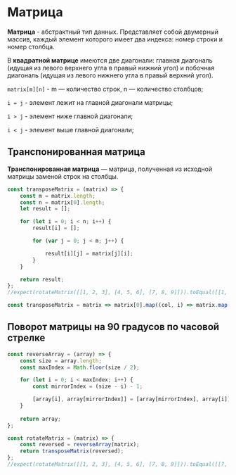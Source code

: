# Матрица

**Матрица** - абстрактный тип данных. Представляет собой двумерный массив, каждый элемент которого имеет два индекса: номер строки и номер столбца.

В **квадратной матрице** имеются две диагонали: главная диагональ (идущая из левого верхнего угла в правый нижний угол) и побочная диагональ (идущая из левого нижнего угла в правый верхний угол).

```matrix[m][n]``` - m — количество строк, n — количество столбцов;

```i = j``` - элемент лежит на главной диагонали матрицы;

```i > j``` - элемент ниже главной диагонали;

```i < j``` - элемент выше главной диагонали;

## Транспонированная матрица 

**Транспонированная матрица** — матрица, полученная из исходной матрицы заменой строк на столбцы.

```javascript
const transposeMatrix = (matrix) => {
    const m = matrix.length;
    const n = matrix[0].length;
    let result = [];

    for (let i = 0; i < n; i++) { 
        result[i] = [];

        for (var j = 0; j < m; j++) {

            result[i][j] = matrix[j][i];
        }
    }

    return result;
};
//expect(rotateMatrix([[1, 2, 3], [4, 5, 6], [7, 8, 9]])).toEqual([[1, 4, 7], [2, 5, 8], [3, 6, 9]]);
```

```javascript
const transposeMatrix = matrix => matrix[0].map((col, i) => matrix.map(row => row[i]));
```

## Поворот матрицы на 90 градусов по часовой стрелке

```javascript
const reverseArray = (array) => {
    const size = array.length;
    const maxIndex = Math.floor(size / 2);

    for (let i = 0; i < maxIndex; i++) {
        const mirrorIndex = (size - i) - 1;

        [array[i], array[mirrorIndex]] = [array[mirrorIndex], array[i]];
    }
    
    return array;
};

const rotateMatrix = (matrix) => {
    const reversed = reverseArray(matrix);
    return transposeMatrix(reversed);
};
//expect(rotateMatrix([[1, 2, 3], [4, 5, 6], [7, 8, 9]])).toEqual([[7, 4, 1], [8, 5, 2], [9, 6, 3]]);
```



